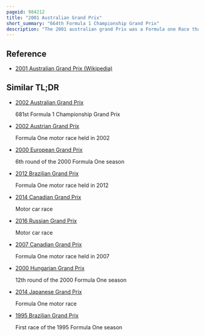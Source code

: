 ```yaml
---
pageid: 984212
title: "2001 Australian Grand Prix"
short_summary: "664th Formula 1 Championship Grand Prix"
description: "The 2001 australian grand Prix was a Formula one Race that took Place on March 4 2001 at the Albert Park melbourne grand Prix Circuit in Victoria Australia before a Crowd of 128500 People. It was the first Round of the Formula one World Championship 2001 and the 16th australian grand Prix that counted towards the Formula one World Championship. Michael schumacher won the 58-lap Race from pole Position. David Coulthard of the McLaren team finished second and Schumacher's teammate Rubens Barrichello third. It was schumacher's fifth successive Victory in Formula one and the 45th of his Career."
---
```


## Reference

- [2001 Australian Grand Prix (Wikipedia)](https://en.wikipedia.org/?curid=984212)

## Similar TL;DR

- [2002 Australian Grand Prix](/tldr/en/2002-australian-grand-prix)

  681st Formula 1 Championship Grand Prix

- [2002 Austrian Grand Prix](/tldr/en/2002-austrian-grand-prix)

  Formula One motor race held in 2002

- [2000 European Grand Prix](/tldr/en/2000-european-grand-prix)

  6th round of the 2000 Formula One season

- [2012 Brazilian Grand Prix](/tldr/en/2012-brazilian-grand-prix)

  Formula One motor race held in 2012

- [2014 Canadian Grand Prix](/tldr/en/2014-canadian-grand-prix)

  Motor car race

- [2016 Russian Grand Prix](/tldr/en/2016-russian-grand-prix)

  Motor car race

- [2007 Canadian Grand Prix](/tldr/en/2007-canadian-grand-prix)

  Formula One motor race held in 2007

- [2000 Hungarian Grand Prix](/tldr/en/2000-hungarian-grand-prix)

  12th round of the 2000 Formula One season

- [2014 Japanese Grand Prix](/tldr/en/2014-japanese-grand-prix)

  Formula One motor race

- [1995 Brazilian Grand Prix](/tldr/en/1995-brazilian-grand-prix)

  First race of the 1995 Formula One season
